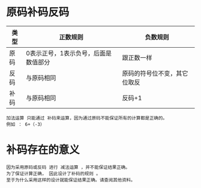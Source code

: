 # 原码补码反码

类型| 正数规则 | 负数规则  
-|-|-
原码|0表示正号，1表示负号，后面是数值部分|跟正数一样 
反码|与原码相同|原码的符号位不变，其它位取反
补码|与原码相同|反码+1

```text
加法运算 只能通过 补码来运算，因为通过原码不能保证所有的计算都是正确的。
例如 ： 6+（-3）
```

# 补码存在的意义
```text
因为采用原码或反码 进行 减法运算 ，并不能保证结果正确。 
为了保证计算正确， 因此设计了补码的规则 。
至于为什么采用这样的设计就能保证结果正确。请查阅其他资料。
```